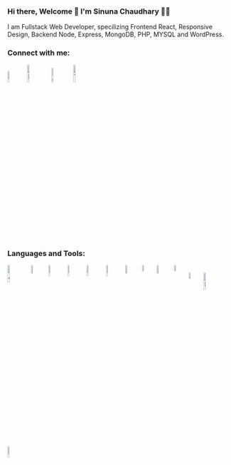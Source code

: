### Hi there, Welcome 👋 I'm Sinuna Chaudhary 👩‍💻
I am Fullstack Web Developer, specilizing Frontend React, Responsive Design, Backend Node, Express, MongoDB, PHP, MYSQL and WordPress.

### Connect with me: <br/>
<a href="mailto: sinuna.chaudhary@gmail.com"><img width="8%" src="https://img.shields.io/badge/Gmail-D14836?style=for-the-badge&logo=gmail&logoColor=white" alt="Gmail" target="_blank" /></a>
<a href="https://www.linkedin.com/in/sinunachaudhary/"><img width="10%" src="https://img.shields.io/badge/LinkedIn-0077B5?style=for-the-badge&logo=linkedin&logoColor=white" alt="Linkedin" target="_blank" /></a>
<a href="https://github.com/sinuna"><img width="9%" src="https://img.shields.io/badge/GitHub-100000?style=for-the-badge&logo=github&logoColor=white" alt="Github" target="_blank" /></a>
<a href="https://www.youtube.com/channel/UCcbiyKw8IH3WFqVNYHu9hhw/videos"><img width="10%" src="https://img.shields.io/badge/YouTube-FF0000?style=for-the-badge&logo=youtube&logoColor=white" alt="Youtube" target="_blank" /></a>


### Languages and Tools:
<img align="left" alt="JavaScript" width="10%" src="https://img.shields.io/badge/JavaScript-F7DF1E?style=for-the-badge&logo=javascript&logoColor=black" />
<img align="left" alt="React" width="7%" src="https://img.shields.io/badge/React-20232A?style=for-the-badge&logo=react&logoColor=61DAFB" />
<img align="left" alt="NodeJS" width="8%" src="https://img.shields.io/badge/Node.js-43853D?style=for-the-badge&logo=node.js&logoColor=white" />
<img align="left" alt="ExpressJS" width="8%" src="https://img.shields.io/badge/Express.js-404D59?style=for-the-badge" />
<img align="left" alt="MongoDB" width="8%" src="https://img.shields.io/badge/MongoDB-4EA94B?style=for-the-badge&logo=mongodb&logoColor=white" />
<img align="left" alt="WordPress" width="8%" src="https://upload.wikimedia.org/wikipedia/commons/2/20/WordPress_logo.svg" />
<img align="left" alt="MySQL" width="7%" src="https://img.shields.io/badge/MySQL-00000F?style=for-the-badge&logo=mysql&logoColor=white" />
<img align="left" alt="PHP" width="6%" src="https://img.shields.io/badge/PHP-777BB4?style=for-the-badge&logo=php&logoColor=white" />
<img align="left" alt="HTML5" width="7%" src="https://img.shields.io/badge/HTML-239120?style=for-the-badge&logo=html5&logoColor=white" />
<img align="left" alt="CSS3" width="6%" src="https://img.shields.io/badge/CSS-239120?&style=for-the-badge&logo=css3&logoColor=white" />
<br>
<img align="left" alt="SASS" width="6%" src="https://img.shields.io/badge/Sass-CC6699?style=for-the-badge&logo=sass&logoColor=white" />
<img align="left" alt="Bootstrap" width="10%" src="https://img.shields.io/badge/Bootstrap-563D7C?style=for-the-badge&logo=bootstrap&logoColor=white" />
<img align="left" alt="JQuery" width="8%" src="https://img.shields.io/badge/jQuery-0769AD?style=for-the-badge&logo=jquery&logoColor=white" />

<!--
**sinuna/sinuna** is a ✨ _special_ ✨ repository because its `README.md` (this file) appears on your GitHub profile.

Here are some ideas to get you started:

- 🔭 I’m currently working on ...
- 🌱 I’m currently learning ...
- 👯 I’m looking to collaborate on ...
- 🤔 I’m looking for help with ...
- 💬 Ask me about ...
- 📫 How to reach me: ...
- 😄 Pronouns: ...
- ⚡ Fun fact: ...
-->
